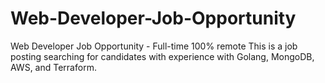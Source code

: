 # Web-Developer-Job-Opportunity
Web Developer Job Opportunity -  Full-time 100% remote
This is a job posting searching for candidates with experience with Golang, MongoDB, AWS, and Terraform.
